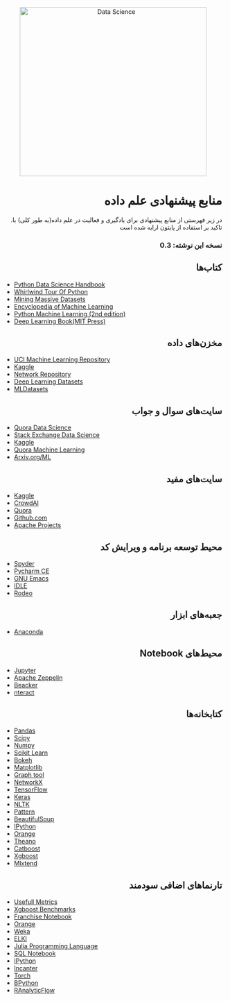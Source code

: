<div align="center">
  
<img src="http://i.imgur.com/nFXKnl7.png" alt="Data Science" width="431" height="390" />
  

<div align="right">

# منابع پیشنهادی علم داده

.در زیر فهرستی از منابع پیشنهادی برای یادگیری و فعالیت در علم داده(به طور کلی) با تاکید بر استفاده از پایتون ارایه شده است

### نسخه این نوشته: 0.3


## کتاب‌ها

<div align="left">

* [Python Data Science Handbook](https://jakevdp.github.io/PythonDataScienceHandbook/)
* [Whirlwind Tour Of Python](https://jakevdp.github.io/WhirlwindTourOfPython/)
* [Mining Massive Datasets](http://www.mmds.org)
* [Encyclopedia of Machine Learning](https://link.springer.com/referencework/10.1007%2F978-0-387-30164-8)
* [Python Machine Learning (2nd edition)](https://github.com/rasbt/python-machine-learning-book-2nd-edition)
* [Deep Learning Book(MIT Press)](https://github.com/janishar/mit-deep-learning-book-pdf)

<div align="right">

## مخزن‌های داده

<div align="left">

* [UCI Machine Learning Repository](https://archive.ics.uci.edu/ml/datasets.html)
* [Kaggle](https://www.kaggle.com)
* [Network Repository](http://networkrepository.com)
* [Deep Learning Datasets](http://deeplearning.net/datasets/)
* [MLDatasets](http://mldata.org)

<div align="right">

## سایت‌های سوال و جواب

<div align="left">

* [Quora Data Science](https://www.quora.com/topic/Data-Science)
* [Stack Exchange Data Science](https://datascience.stackexchange.com)
* [Kaggle](https://www.kaggle.com)
* [Quora Machine Learning](https://www.quora.com/topic/Machine-Learning)
* [Arxiv.org/ML](https://arxiv.org/list/stat.ML/recent)

<div align="right">

## سایت‌های مفید

<div align="left">

* [Kaggle](https://www.kaggle.com)
* [CrowdAI](https://www.crowdai.org)
* [Quora](https://www.quora.com)
* [Github.com](https://github.com/)
* [Apache Projects](https://projects.apache.org/)


<div align="right">

## محیط توسعه برنامه و ویرایش کد

<div align="left">

* [Spyder](https://pythonhosted.org/spyder/)
* [Pycharm CE](https://www.jetbrains.com/pycharm/download/)
* [GNU Emacs](https://www.gnu.org/software/emacs/)
* [IDLE](https://docs.python.org/3/library/idle.html)
* [Rodeo](https://www.yhat.com/products/rodeo)

<div align="right">

## جعبه‌های ابزار

<div align="left">

* [Anaconda](https://conda.io/docs/user-guide/install/download.html)

<div align="right">

## Notebook محیط‌های

<div align="left">

* [Jupyter](http://jupyter.org/)
* [Apache Zeppelin](https://zeppelin.apache.org/)
* [Beacker](http://beakernotebook.com/)
* [nteract](https://nteract.io/)

<div align="right">

## کتابخانه‌ها

<div align="left">

* [Pandas](https://pandas.pydata.org/)
* [Scipy](https://www.scipy.org/)
* [Numpy](http://www.numpy.org/)
* [Scikit Learn](http://scikit-learn.org/)
* [Bokeh](https://bokeh.pydata.org/en/latest/)
* [Matplotlib](https://matplotlib.org/)
* [Graph tool](https://graph-tool.skewed.de/)
* [NetworkX](https://networkx.github.io/)
* [TensorFlow](https://github.com/tensorflow/tensorflow)
* [Keras](https://keras.io/)
* [NLTK](http://www.nltk.org/)
* [Pattern](https://www.clips.uantwerpen.be/pattern)
* [BeautifulSoup](https://www.crummy.com/software/BeautifulSoup/)
* [IPython](https://ipython.org/)
* [Orange](https://orange.biolab.si/)
* [Theano](http://deeplearning.net/software/theano/)
* [Catboost](https://github.com/catboost/catboost)
* [Xgboost](https://github.com/dmlc/xgboost)
* [Mlxtend](https://github.com/rasbt/mlxtend)



<div align="right">

## تارنما‌های اضافی سودمند

<div align="left">

* [Usefull Metrics](https://github.com/habedi/Metrics)
* [Xgboost Benchmarks](https://catboost.yandex/)
* [Franchise Notebook](https://franchise.cloud/)
* [Orange](https://orange.biolab.si/)
* [Weka](https://www.cs.waikato.ac.nz/ml/weka/)
* [ELKI](https://elki-project.github.io/)
* [Julia Programming Language](https://julialang.org/)
* [SQL Notebook](https://sqlnotebook.com/)
* [IPython](https://ipython.org/)
* [Incanter](http://incanter.org/)
* [Torch](http://torch.ch/)
* [BPython](https://bpython-interpreter.org/)
* [RAnalyticFlow](http://r.analyticflow.com/en/)
